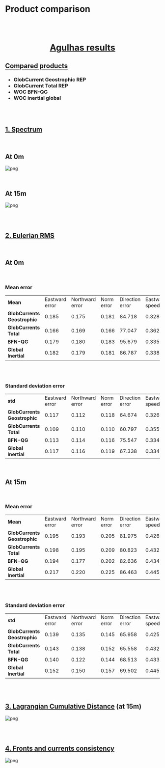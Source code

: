 
# Product comparison

<br>

<br>


<div class="alert alert-block alert-success">
<h1><center> <u> Agulhas results </u> </center></h1>  
    

## <u> Compared products </u> 

<h3>
    <ul>  
        <li> GlobCurrent Geostrophic REP </li> 
        <li> GlobCurrent Total REP </li>
        <li> WOC BFN-QG </li>
        <li> WOC inertial global </li>
    </ul>  

</h3>

<br>

<br>

## <u> 1. Spectrum </u> 

<br>

<h2>At 0m</h2>


![png](nb_overall_results-Agulhas_files/nb_overall_results-Agulhas_10_0.png)


<br>


<h2>At 15m</h2>


![png](nb_overall_results-Agulhas_files/nb_overall_results-Agulhas_13_0.png)


<br>

<br>

## <u> 2. Eulerian RMS </u>

<br>

<h2>At 0m</h2>

<br>

<h3>Mean error</h3>




<table width=100%>
<tr>
<td><b>Mean</b></td>
<td>Eastward error</td>
<td>Northward error</td>
<td>Norm error</td>
<td>Direction error</td>
<td>Eastward speed</td>
<td>Northward speed</td>
<td>Field speed</td>
<td>Drifter speed</td>
<td>percentage</td>
</tr>
<tr>
<td><b>GlobCurrents Geostrophic</b></td>
<td>0.185</td>
<td>0.175</td>
<td>0.181</td>
<td>84.718</td>
<td>0.328</td>
<td>0.318</td>
<td>0.467</td>
<td>0.543</td>
<td>38.514</td>
</tr>
<tr>
<td><b>GlobCurrents Total</b></td>
<td>0.166</td>
<td>0.169</td>
<td>0.166</td>
<td>77.047</td>
<td>0.362</td>
<td>0.325</td>
<td>0.495</td>
<td>0.554</td>
<td>34.434</td>
</tr>
<tr>
<td><b>BFN-QG</b></td>
<td>0.179</td>
<td>0.180</td>
<td>0.183</td>
<td>95.679</td>
<td>0.335</td>
<td>0.323</td>
<td>0.467</td>
<td>0.542</td>
<td>40.735</td>
</tr>
<tr>
<td><b>Global Inertial</b></td>
<td>0.182</td>
<td>0.179</td>
<td>0.181</td>
<td>86.787</td>
<td>0.338</td>
<td>0.315</td>
<td>0.470</td>
<td>0.545</td>
<td>38.014</td>
</tr>
</table>



<br>

<br>

<h3>Standard deviation error</h3>




<table width=100%>
<tr>
<td><b>std</b></td>
<td>Eastward error</td>
<td>Northward error</td>
<td>Norm error</td>
<td>Direction error</td>
<td>Eastward speed</td>
<td>Northward speed</td>
<td>Field speed</td>
<td>Drifter speed</td>
<td>percentage</td>
</tr>
<tr>
<td><b>GlobCurrents Geostrophic</b></td>
<td>0.117</td>
<td>0.112</td>
<td>0.118</td>
<td>64.674</td>
<td>0.326</td>
<td>0.317</td>
<td>0.290</td>
<td>0.298</td>
<td>0.212</td>
</tr>
<tr>
<td><b>GlobCurrents Total</b></td>
<td>0.109</td>
<td>0.110</td>
<td>0.110</td>
<td>60.797</td>
<td>0.355</td>
<td>0.325</td>
<td>0.288</td>
<td>0.299</td>
<td>0.192</td>
</tr>
<tr>
<td><b>BFN-QG</b></td>
<td>0.113</td>
<td>0.114</td>
<td>0.116</td>
<td>75.547</td>
<td>0.334</td>
<td>0.322</td>
<td>0.287</td>
<td>0.291</td>
<td>0.226</td>
</tr>
<tr>
<td><b>Global Inertial</b></td>
<td>0.117</td>
<td>0.116</td>
<td>0.119</td>
<td>67.338</td>
<td>0.334</td>
<td>0.315</td>
<td>0.278</td>
<td>0.291</td>
<td>0.208</td>
</tr>
</table>



<br>

<h2>At 15m</h2>

<br>

<h3>Mean error</h3>




<table width=100%>
<tr>
<td><b>Mean</b></td>
<td>Eastward error</td>
<td>Northward error</td>
<td>Norm error</td>
<td>Direction error</td>
<td>Eastward speed</td>
<td>Northward speed</td>
<td>Field speed</td>
<td>Drifter speed</td>
<td>percentage</td>
</tr>
<tr>
<td><b>GlobCurrents Geostrophic</b></td>
<td>0.195</td>
<td>0.193</td>
<td>0.205</td>
<td>81.975</td>
<td>0.426</td>
<td>0.382</td>
<td>0.585</td>
<td>0.674</td>
<td>35.201</td>
</tr>
<tr>
<td><b>GlobCurrents Total</b></td>
<td>0.198</td>
<td>0.195</td>
<td>0.209</td>
<td>80.823</td>
<td>0.432</td>
<td>0.389</td>
<td>0.595</td>
<td>0.679</td>
<td>34.423</td>
</tr>
<tr>
<td><b>BFN-QG</b></td>
<td>0.194</td>
<td>0.177</td>
<td>0.202</td>
<td>82.636</td>
<td>0.434</td>
<td>0.381</td>
<td>0.578</td>
<td>0.665</td>
<td>35.332</td>
</tr>
<tr>
<td><b>Global Inertial</b></td>
<td>0.217</td>
<td>0.220</td>
<td>0.225</td>
<td>86.463</td>
<td>0.445</td>
<td>0.396</td>
<td>0.607</td>
<td>0.684</td>
<td>36.111</td>
</tr>
</table>



<br>

<br>

<h3>Standard deviation error</h3>




<table width=100%>
<tr>
<td><b>std</b></td>
<td>Eastward error</td>
<td>Northward error</td>
<td>Norm error</td>
<td>Direction error</td>
<td>Eastward speed</td>
<td>Northward speed</td>
<td>Field speed</td>
<td>Drifter speed</td>
<td>percentage</td>
</tr>
<tr>
<td><b>GlobCurrents Geostrophic</b></td>
<td>0.139</td>
<td>0.135</td>
<td>0.145</td>
<td>65.958</td>
<td>0.425</td>
<td>0.373</td>
<td>0.360</td>
<td>0.423</td>
<td>0.195</td>
</tr>
<tr>
<td><b>GlobCurrents Total</b></td>
<td>0.143</td>
<td>0.138</td>
<td>0.152</td>
<td>65.558</td>
<td>0.432</td>
<td>0.385</td>
<td>0.364</td>
<td>0.428</td>
<td>0.193</td>
</tr>
<tr>
<td><b>BFN-QG</b></td>
<td>0.140</td>
<td>0.122</td>
<td>0.144</td>
<td>68.513</td>
<td>0.433</td>
<td>0.372</td>
<td>0.355</td>
<td>0.423</td>
<td>0.199</td>
</tr>
<tr>
<td><b>Global Inertial</b></td>
<td>0.152</td>
<td>0.150</td>
<td>0.157</td>
<td>69.502</td>
<td>0.445</td>
<td>0.392</td>
<td>0.353</td>
<td>0.428</td>
<td>0.200</td>
</tr>
</table>



<br>

<br>

## <u> 3. Lagrangian Cumulative Distance</u>  (at 15m)


![png](nb_overall_results-Agulhas_files/nb_overall_results-Agulhas_31_0.png)


<br>

<br>

## <u>4. Fronts and currents consistency</u>


![png](nb_overall_results-Agulhas_files/nb_overall_results-Agulhas_34_0.png)

